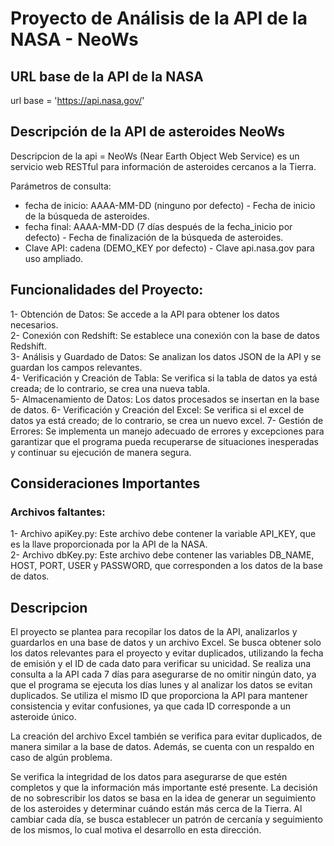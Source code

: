 # Proyecto de Análisis de la API de la NASA - NeoWs

## URL base de la API de la NASA
url base = 'https://api.nasa.gov/'

## Descripción de la API de asteroides NeoWs
Descripcion de la api = NeoWs (Near Earth Object Web Service) es un servicio web RESTful para información de asteroides cercanos a la Tierra.

Parámetros de consulta:

- fecha de inicio: AAAA-MM-DD (ninguno por defecto) - Fecha de inicio de la búsqueda de asteroides.
- fecha final: AAAA-MM-DD (7 días después de la fecha_inicio por defecto) - Fecha de finalización de la búsqueda de asteroides.
- Clave API: cadena (DEMO_KEY por defecto) - Clave api.nasa.gov para uso ampliado.

## Funcionalidades del Proyecto:

1- Obtención de Datos: Se accede a la API para obtener los datos necesarios.  
2- Conexión con Redshift: Se establece una conexión con la base de datos Redshift.  
3- Análisis y Guardado de Datos: Se analizan los datos JSON de la API y se guardan los campos relevantes.  
4- Verificación y Creación de Tabla: Se verifica si la tabla de datos ya está creada; de lo contrario, se crea una nueva tabla.  
5- Almacenamiento de Datos: Los datos procesados se insertan en la base de datos.
6- Verificación y Creación del Excel: Se verifica si el excel de datos ya está creado; de lo contrario, se crea un nuevo excel.
7- Gestión de Errores: Se implementa un manejo adecuado de errores y excepciones para garantizar que el programa pueda recuperarse de situaciones inesperadas y continuar su ejecución de manera segura.

## Consideraciones Importantes

### Archivos faltantes:

1- Archivo apiKey.py: Este archivo debe contener la variable API_KEY, que es la llave proporcionada por la API de la NASA.  
2- Archivo dbKey.py: Este archivo debe contener las variables DB_NAME, HOST, PORT, USER y PASSWORD, que corresponden a los datos de la base de datos.  

## Descripcion

El proyecto se plantea para recopilar los datos de la API, analizarlos y guardarlos en una base de datos y un archivo Excel. Se busca obtener solo los datos relevantes para el proyecto y evitar duplicados, utilizando la fecha de emisión y el ID de cada dato para verificar su unicidad. Se realiza una consulta a la API cada 7 días para asegurarse de no omitir ningún dato, ya que el programa se ejecuta los días lunes y al analizar los datos se evitan duplicados. Se utiliza el mismo ID que proporciona la API para mantener consistencia y evitar confusiones, ya que cada ID corresponde a un asteroide único.

La creación del archivo Excel también se verifica para evitar duplicados, de manera similar a la base de datos. Además, se cuenta con un respaldo en caso de algún problema.

Se verifica la integridad de los datos para asegurarse de que estén completos y que la información más importante esté presente. La decisión de no sobrescribir los datos se basa en la idea de generar un seguimiento de los asteroides y determinar cuándo están más cerca de la Tierra. Al cambiar cada día, se busca establecer un patrón de cercanía y seguimiento de los mismos, lo cual motiva el desarrollo en esta dirección.
